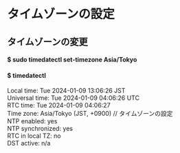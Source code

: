 # タイムゾーンの設定

## タイムゾーンの変更

#### $ sudo timedatectl set-timezone Asia/Tokyo
#### $ timedatectl
Local time: Tue 2024-01-09 13:06:26 JST  
Universal time: Tue 2024-01-09 04:06:26 UTC  
RTC time: Tue 2024-01-09 04:06:27  
Time zone: Asia/Tokyo (JST, +0900)   // タイムゾーンの設定  
NTP enabled: yes  
NTP synchronized: yes  
RTC in local TZ: no  
DST active: n/a  